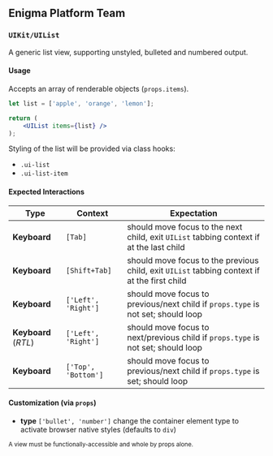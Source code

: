 ## Enigma Platform Team
### `UIKit/UIList`

A generic list view, supporting unstyled, bulleted and numbered output.

#### Usage

Accepts an array of renderable objects (`props.items`).

```jsx
let list = ['apple', 'orange', 'lemon'];

return (
    <UIList items={list} />
);
```

Styling of the list will be provided via class hooks:

- `.ui-list`
- `.ui-list-item`


#### Expected Interactions

Type | Context | Expectation
---- | ------- | -----------
**Keyboard** |`[Tab]` | should move focus to the next child, exit `UIList` tabbing context if at the last child
**Keyboard** |`[Shift+Tab]` | should move focus to the previous child, exit `UIList` tabbing context if at the first child
**Keyboard** |`['Left', 'Right']` | should move focus to previous/next child if `props.type` is not set; should loop
**Keyboard** (*RTL*) | `['Left', 'Right']` | should move focus to next/previous child if `props.type` is not set; should loop
**Keyboard** |`['Top', 'Bottom']` | should move focus to previous/next child if `props.type` is set; should loop


#### Customization (via `props`)

- **type** `['bullet', 'number']`
  change the container element type to activate browser native styles (defaults to `div`)


<sub>A view must be functionally-accessible and whole by props alone.</sub>
